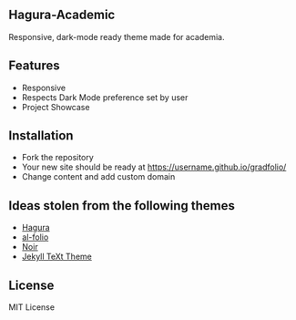 ## Hagura-Academic

Responsive, dark-mode ready theme made for academia.

## Features
- Responsive
- Respects Dark Mode preference set by user
- Project Showcase

## Installation
* Fork the repository
* Your new site should be ready at https://username.github.io/gradfolio/
* Change content and add custom domain

## Ideas stolen from the following themes
- [Hagura](https://github.com/sharu725/hagura)
- [al-folio](https://github.com/alshedivat/al-folio)
- [Noir](https://github.com/essentialenemy/noir)
- [Jekyll TeXt Theme](https://github.com/kitian616/jekyll-TeXt-theme)

## License
MIT License
